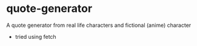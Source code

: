 # quote-generator
A quote generator from real life characters and fictional (anime) character 


- tried using fetch 
